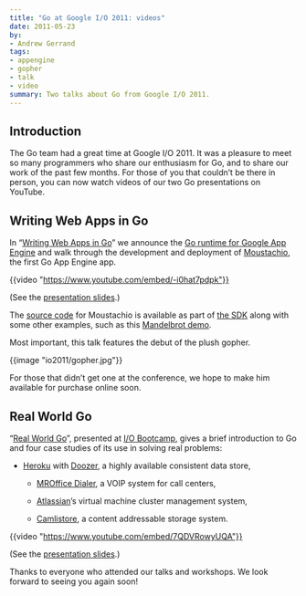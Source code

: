 ```yaml
---
title: "Go at Google I/O 2011: videos"
date: 2011-05-23
by:
- Andrew Gerrand
tags:
- appengine
- gopher
- talk
- video
summary: Two talks about Go from Google I/O 2011.
---
```


## Introduction

The Go team had a great time at Google I/O 2011.
It was a pleasure to meet so many programmers who share our enthusiasm for Go,
and to share our work of the past few months.
For those of you that couldn’t be there in person,
you can now watch videos of our two Go presentations on YouTube.

## Writing Web Apps in Go

In “[Writing Web Apps in Go](http://www.youtube.com/watch?v=-i0hat7pdpk)”
we announce the [Go runtime for Google App Engine](https://blog.golang.org/2011/05/go-and-google-app-engine.html)
and walk through the development and deployment of [Moustachio](http://moustach-io.appspot.com/),
the first Go App Engine app.

{{video "https://www.youtube.com/embed/-i0hat7pdpk"}}

(See the [presentation slides](/doc/talks/io2011/Writing_Web_Apps_in_Go.pdf).)

The [source code](https://code.google.com/p/appengine-go/source/browse/example/moustachio)
for Moustachio is available as part of [the SDK](http://code.google.com/appengine/downloads.html#Google_App_Engine_SDK_for_Go)
along with some other examples,
such as this [Mandelbrot demo](http://mandelbrot-tiles.appspot.com/).

Most important, this talk features the debut of the plush gopher.

{{image "io2011/gopher.jpg"}}

For those that didn’t get one at the conference, we hope to make him available for purchase online soon.

## Real World Go

“[Real World Go](http://www.youtube.com/watch?v=7QDVRowyUQA)”,
presented at [I/O Bootcamp](http://io-bootcamp.com),
gives a brief introduction to Go and four case studies of its use in solving real problems:
- [Heroku](http://heroku.com) with [Doozer](https://github.com/ha/doozerd),
  a highly available consistent data store,

  - [MROffice Dialer](http://mroffice.org/telephony.html), a VOIP system for call centers,

  - [Atlassian](http://www.atlassian.com)’s virtual machine cluster management system,

  - [Camlistore](http://www.camlistore.org), a content addressable storage system.

{{video "https://www.youtube.com/embed/7QDVRowyUQA"}}

(See the [presentation slides](/doc/talks/io2011/Real_World_Go.pdf).)

Thanks to everyone who attended our talks and workshops. We look forward to seeing you again soon!
